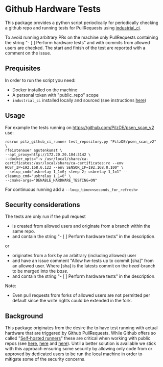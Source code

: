 # Github Hardware Tests
This package provides a python script periodically for periodically checking a github repo and running tests for PullRequests using [industrial_ci](https://github.com/ros-industrial/industrial_ci).

To avoid running arbitrary PRs on the machine only PullRequests containing the string "- [ ] Perform hardware tests" and with commits from allowed users are checked. The start and finish of the test are reported with a comment on the issue.

## Prequisites
In order to run the script you need:
- Docker installed on the machine
- A personal token with "public_repo" scope
- `industrial_ci` installed locally and sourced (see instructions [here](https://github.com/ros-industrial/industrial_ci/blob/master/doc/index.rst#simplest-way-to-run-locally))
## Usage
For example the tests running on https://github.com/PilzDE/psen_scan_v2 use:
```
rosrun pilz_github_ci_runner test_repository.py "PilzDE/psen_scan_v2" \
rfeistenauer agutenkunst \
--apt_proxy=http://172.20.20.104:3142 \
--docker_opts="-v /usr/local/share/ca-certificates:/usr/local/share/ca-certificates:ro --env HOST_IP=192.168.0.122 --env SENSOR_IP=192.168.0.100" \
--setup_cmd="usbrelay 1_1=0; sleep 2; usbrelay 1_1=1" --cleanup_cmd="usbrelay 1_1=0" \
--cmake-args="DENABLE_HARDWARE_TESTING=ON"
```
For continuous running add a `--loop_time=<seconds_for_refresh>`

## Security considerations
The tests are only run if the pull request

- is created from allowed users and originate from a branch within the same repo.
- and contain the string "- [ ] Perform hardware tests" in the description.

or

- originates from a fork by an arbitrary (including allowed) user
- and have an issue comment "Allow hw-tests up to commit [sha]" from an allowed user. Where [sha] is the latests commit on the *head*-branch to be merged into the *base*.
- and contain the string "- [ ] Perform hardware tests" in the description.

Note:
- Even pull requests from forks of allowed users are not permitted per default since the write rights could be extended in the fork.

## Background
This package originates from the desire the to have test running with actual hardware that are triggered by Github PullRequests. While Github offers so called "[Self-hosted runners](https://docs.github.com/en/actions/hosting-your-own-runners)" these are critical when working with public repos (see [here](https://docs.github.com/en/actions/hosting-your-own-runners/about-self-hosted-runners#self-hosted-runner-security-with-public-repositories), [here](https://github.community/t/self-hosted-runner-security-with-public-repositories/17860/11) and [here](https://github.com/actions/runner/issues/494)). Until a better solution is available we stick with this approach ensuring some security by allowing only code from or approved by dedicated users to be run the local machine in order to mitigate some of the security concerns.
